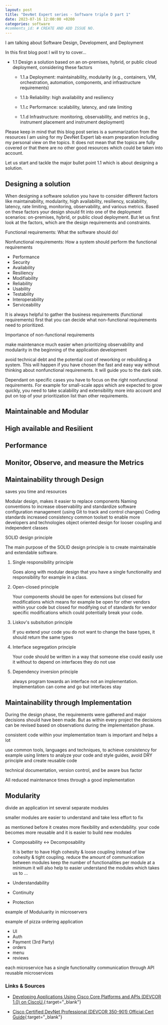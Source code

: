 ```yaml
---
layout: post
title: "DevNet Expert series - Software triple D part 1"
date: 2023-07-16 12:00:00 +0200
categories: software
#comments_id: # CREATE AND ADD ISSUE NO.
---
```


I am talking about Software Design, Development, and Deployment

In this first blog post I will try to cover...

- 1.1 Design a solution based on an on-premises, hybrid, or public cloud deployment, considering these factors

  - 1.1.a Deployment: maintainability, modularity (e.g., containers, VM, orchestration, automation, components, and infrastructure requirements)

  - 1.1.b Reliability: high availability and resiliency

  - 1.1.c Performance: scalability, latency, and rate limiting

  - 1.1.d Infrastructure: monitoring, observability, and metrics (e.g., instrument placement and instrument deployment)

Please keep in mind that this blog post series is a summarization from the resources I am using for my DevNet Expert lab exam preparation including my personal view on the topics. It does not mean that the topics are fully covered or that there are no other good resources which could be taken into account.

Let us start and tackle the major bullet point 1.1 which is about designing a solution.

## Designing a solution

When designing a software solution you have to consider different factors like maintainability, modularity, high availability, resiliency, scalability, latency, rate limiting, monitoring, observability, and various metrics. Based on these factors your design should fit into one of the deployment scenarios: on-premises, hybrid, or public cloud deployment. But let us first look at the factors, which are the design requirements and constraints.

Functional requirements: What the software should do!

Nonfunctional requirements: How a system should perform the functional requirements

- Performance
- Security
- Availability
- Resiliency
- Modifiability
- Reliability
- Usability
- Testability
- Interoperability
- Serviceability

It is always helpful to gather the business requirements (functional requirements) first that you can decide what non-functional requirements need to prioritized.


Importance of non-functional requirements

make maintenance much easier when prioritizing observability and modularity in the beginning of the application development

avoid technical debt and the potential cost of reworking or rebuilding a system. This will happen if you have chosen the fast and easy way without thinking about nonfunctional requirements. It will guide you to the dark side.

Dependant on specific cases you have to focus on the right nonfunctional requirements. For example for small-scale apps which are expected to grow quickly, you need to take scalability and extensibility more into account and put on top of your prioritization list than other requirements.

## Maintainable and Modular

## High available and Resilient

## Performance

## Monitor, Observe, and measure the Metrics



## Maintainability through Design

saves you time and resources

Modular design, makes it easier to replace components
Naming conventions to increase observability and standardize
software configuration management (using Git to track and control changes)
Coding standards increased consistency
common toolset to enable more developers and technologies
object oriented design for looser coupling and independent classes

SOLID design principle

The main purpose of the SOLID design principle is to create maintainable and extendable software.

1. Single responsibility principle

    Goes along with modular design that you have a single functionality and responsibility for example in a class.

2. Open-closed principle

    Your components should be open for extensions but closed for modifications which means for example be open for other vendors within your code but closed for modifying out of standards for vendor specific modifications which could potentially break your code.

3. Liskov's subsitution principle

    If you extend your code you do not want to change the base types, it should return the same types

4. Interface segregation principle

    Your code should be written in a way that someone else could easily use it without to depend on interfaces they do not use

5. Dependency inversion principle

    always program towards an interface not an implementation. Implementation can come and go but interfaces stay

## Maintainability through Implementation

During the design phase, the requirements were gathered and major decisions should have been made. But as within every project the decisions can be revised based on observations during the implementation phase.

consistent code within your implementation team is important and helps a lot

use common tools, languages and techniques, to achieve consistency for example using linters to analyze your code and style guides, avoid DRY principle and create reusable code

technical documentation, version control, and be aware bus factor

All reduced maintenance times through a good implementation

## Modularity

divide an application int several separate modules

smaller modules are easier to understand and take less effort to fix

as mentioned before it creates more flexibility and extendability. your code becomes more reusable and it is easier to build new modules 

- Composability <-> Decomposability

  It is better to have High cohesity & loose coupling instead of low cohesity & tight coupling. reduce the amount of communication between modules
  keep the number of functionalities per module at a minimum it will also help to easier understand the modules which takes us to ...

- Understandability
- Continuity
- Protection

example of Moduluarity in microservers

example of pizza ordering application

- UI
- Auth
- Payment (3rd Party)
- orders
- menu
- reviews

each microservice has a single functionality
communication through API
reusable microservices

### Links & Sources

- [Developing Applications Using Cisco Core Platforms and APIs (DEVCOR 1.0) on CiscoU.](https://u.cisco.com/path/14){:target="_blank"}

- [Cisco Certified DevNet Professional (DEVCOR 350-901) Official Cert Guide](https://www.ciscopress.com/store/cisco-certified-devnet-professional-devcor-350-901-9780137370443){:target="_blank"}
